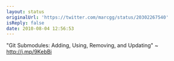 ```yaml
---
layout: status
originalUrl: 'https://twitter.com/marcgg/status/20302267540'
isReply: false
date: 2010-08-04 12:56:53
---
```


"Git Submodules: Adding, Using, Removing, and Updating" ~ http://j.mp/9KebBi
